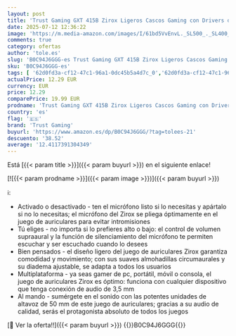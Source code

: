```yaml
---
layout: post
title: 'Trust Gaming GXT 415B Zirox Ligeros Cascos Gaming con Drivers de 50 mm para PC  Xbox  PS4  PS5  Switch  Mobile  Conexión 3.5 mm  Micrófono Plegable  Auriculares Over-Ear con Cable 2m - Azul'
date: 2025-07-12 12:36:22
image: 'https://m.media-amazon.com/images/I/61bd5VvEnvL._SL500_._SL400_.jpg'
comments: true
category: ofertas
author: 'tole.es'
slug: 'B0C94J6GGG-es Trust Gaming GXT 415B Zirox Ligeros Cascos Gaming con...'
sku: 'B0C94J6GGG-es'
tags: [ '62d0fd3a-cf12-47c1-96a1-0dc45b5a4d7c_0','62d0fd3a-cf12-47c1-96a1-0dc45b5a4d7c_5501','749d7d8e-47fd-431e-8b51-348b70f767e2_0','749d7d8e-47fd-431e-8b51-348b70f767e2_101','856628d6-bd06-44c9-8556-c5cb75f77e2b_0','856628d6-bd06-44c9-8556-c5cb75f77e2b_8201','Accesorios para Juegos PC','Accesorios para Nintendo Switch','Accesorios para PS4, Xbox One y Nintendo Switch','Accesorios para PlayStation 4','Arborist Merchandising Root','Auriculares gaming con micrófono para PlayStation 4','Auriculares gaming para Nintendo Switch','Auriculares gaming para PC','Electrónica','Hardware y juegos para Nintendo Switch','Hardware y juegos para PlayStation 4','Informática','Juegos y Accesorios para PC','Los favoritos de nuestros clientes: Electrónica','Self Service','Special Features Stores','Videojuegos','ps4','ps5','trust gaming','xbox','🇪🇸', ]
actualPrice: 12.29 EUR
currency: EUR
price: 12.29
comparePrice: 19.99 EUR
prodname: 'Trust Gaming GXT 415B Zirox Ligeros Cascos Gaming con Drivers de 50 mm para PC  Xbox  PS4  PS5  Switch  Mobile  Conexión 3.5 mm  Micrófono Plegable  Auriculares Over-Ear con Cable 2m - Azul'
country: 'es'
flag: '🇪🇸'
brand: 'Trust Gaming'
buyurl: 'https://www.amazon.es/dp/B0C94J6GGG/?tag=tolees-21'
descuento: '38.52'
average: '12.4117391304349'
---
```


Está [{{< param title >}}]({{< param buyurl >}}) en el siguiente enlace!

[![{{< param prodname >}}]({{< param image >}})]({{< param buyurl >}})

ℹ️:

- Activado o desactivado - ten el micrófono listo si lo necesitas y apártalo si no lo necesitas; el micrófono del Zirox se pliega óptimamente en el juego de auriculares para evitar intromisiones
- Tú eliges - no importa si lo prefieres alto o bajo: el control de volumen supraaural y la función de silenciamiento del micrófono te permiten escuchar y ser escuchado cuando lo desees
- Bien pensados - el diseño ligero del juego de auriculares Zirox garantiza comodidad y movimiento; con sus suaves almohadillas circumaurales y su diadema ajustable, se adapta a todos los usuarios
- Multiplataforma - ya seas gamer de pc, portátil, móvil o consola, el juego de auriculares Zirox es óptimo: funciona con cualquier dispositivo que tenga conexión de audio de 3,5 mm
- Al mando - sumérgete en el sonido con las potentes unidades de altavoz de 50 mm de este juego de auriculares; gracias a su audio de calidad, serás el protagonista absoluto de todos los juegos

[🛒 Ver la oferta!!]({{< param buyurl >}})
{{<world>}}B0C94J6GGG{{</world>}}
